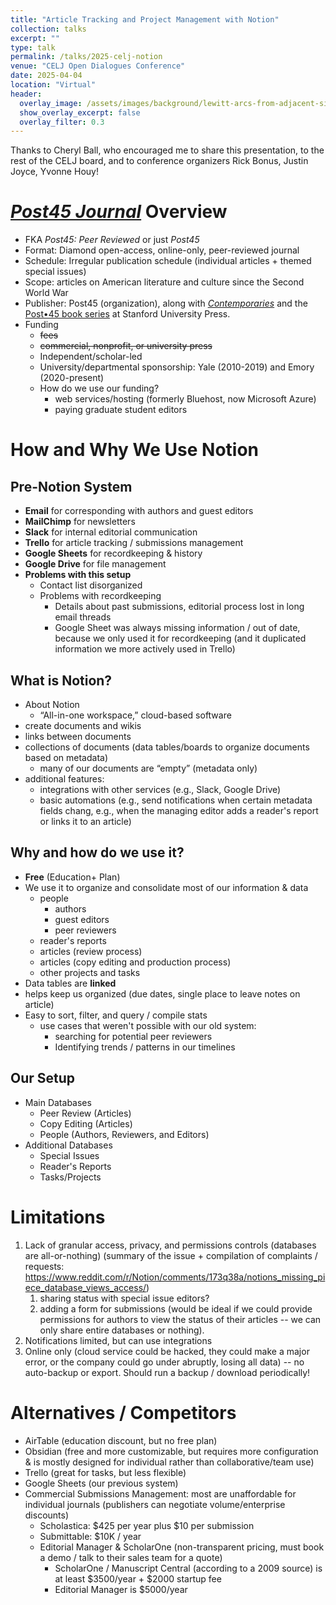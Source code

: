 ```yaml
---
title: "Article Tracking and Project Management with Notion"
collection: talks
excerpt: ""
type: talk
permalink: /talks/2025-celj-notion
venue: "CELJ Open Dialogues Conference"
date: 2025-04-04
location: "Virtual"
header:
  overlay_image: /assets/images/background/lewitt-arcs-from-adjacent-sides-and-corner-colors.svg
  show_overlay_excerpt: false
  overlay_filter: 0.3
---
```


Thanks to Cheryl Ball, who encouraged me to share this presentation, to the rest of the CELJ board, and to conference organizers Rick Bonus, Justin Joyce, Yvonne Houy!

# [*Post45 Journal*](https://post45.org/journal) Overview
- FKA *Post45: Peer Reviewed* or just *Post45*
- Format: Diamond open-access, online-only, peer-reviewed journal
- Schedule: Irregular publication schedule (individual articles + themed special issues)
- Scope: articles on American literature and culture since the Second World War
- Publisher: Post45 (organization), along with [*Contemporaries*](https://post45.org/contemporaries) and the [Post•45 book series](https://www.sup.org/books/series/post45) at Stanford University Press.
- Funding 
  - ~~fees~~
  - ~~commercial, nonprofit, or university press~~ 
  - Independent/scholar-led
  - University/departmental sponsorship: Yale (2010-2019) and Emory (2020-present)
  - How do we use our funding?
    - web services/hosting (formerly Bluehost, now Microsoft Azure)
    - paying graduate student editors

# How and Why We Use Notion
## Pre-Notion System
- **Email** for corresponding with authors and guest editors
- **MailChimp** for newsletters
- **Slack** for internal editorial communication
- **Trello** for article tracking / submissions management
- **Google Sheets** for recordkeeping & history
- **Google Drive** for file management
- **Problems with this setup**
  - Contact list disorganized
  - Problems with recordkeeping
    - Details about past submissions, editorial process lost in long email threads
    - Google Sheet was always missing information / out of date, because we only used it for recordkeeping (and it duplicated information we more actively used in Trello)

## What is Notion?
- About Notion
  - “All-in-one workspace,” cloud-based software
- create documents and wikis
- links between documents
- collections of documents (data tables/boards to organize documents based on metadata)
  - ⁠many of our documents are “empty” (metadata only)
- ⁠additional features: 
  - ⁠integrations with other services (e.g., Slack, Google Drive)
  - basic automations (e.g., send notifications when certain metadata fields chang, e.g., when the managing editor adds a reader's report or links it to an article)

## Why and how do we use it?
- **Free** (Education+ Plan)
- We use it to organize and consolidate most of our information & data
  - people
    - authors
    - guest editors
    - peer reviewers
  - reader's reports
  - articles (review process)
  - articles (copy editing and production process)
  - other projects and tasks
- Data tables are **linked**
- helps keep us organized (due dates, single place to leave notes on article)
- Easy to sort, filter, and query / compile stats
  - use cases that weren't possible with our old system:
    - searching for potential peer reviewers
    - Identifying trends / patterns in our timelines

## Our Setup
  - Main Databases
    - Peer Review (Articles)
    - Copy Editing (Articles)
    - People (Authors, Reviewers, and Editors)
  - Additional Databases
    - Special Issues
    - Reader's Reports
    - Tasks/Projects

# Limitations
1. Lack of granular access, privacy, and permissions controls (databases are all-or-nothing) (summary of the issue + compilation of complaints / requests: https://www.reddit.com/r/Notion/comments/173q38a/notions_missing_piece_database_views_access/)
   1. sharing status with special issue editors?
   2. adding a form for submissions (would be ideal if we could provide permissions for authors to view the status of their articles -- we can only share entire databases or nothing).
2. Notifications limited, but can use integrations
3. Online only (cloud service could be hacked, they could make a major error, or the company could go under abruptly, losing all data) -- no auto-backup or export. Should run a backup / download periodically!

# Alternatives / Competitors
- AirTable (education discount, but no free plan)
- Obsidian (free and more customizable, but requires more configuration & is mostly designed for individual rather than collaborative/team use)
- Trello (great for tasks, but less flexible)
- Google Sheets (our previous system)
- Commercial Submissions Management: most are unaffordable for individual journals (publishers can negotiate volume/enterprise discounts)
  - Scholastica: $425 per year plus $10 per submission
  - Submittable: $10K / year
  - Editorial Manager & ScholarOne (non-transparent pricing, must book a demo / talk to their sales team for a quote)
    - ScholarOne / Manuscript Central (according to a 2009 source) is at least $3500/year + $2000 startup fee
    - Editorial Manager is $5000/year

